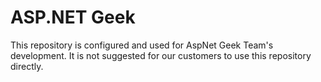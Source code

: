 # ASP.NET Geek

This repository is configured and used for AspNet Geek Team's development. 
It is not suggested for our customers to use this repository directly.

